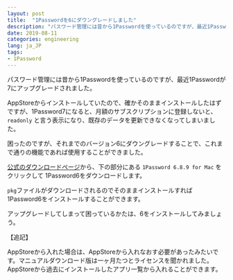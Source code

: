 ```yaml
---
layout: post
title:  "1Passwordを6にダウングレードしました"
description: "パスワード管理には昔から1Passwordを使っているのですが、最近1Passwordが7にアップグレードされました。AppStoreからインストールしていたので、確かそのままインストールしたはずですが、1Password7になると、月額のサブスクリプションに登録しないと、readonly と言う表示になり、既存のデータを更新できなくなってしまいました。"
date: 2019-08-11
categories: engineering
lang: ja_JP
tags:
- 1Password
---
```


パスワード管理には昔から1Passwordを使っているのですが、最近1Passwordが7にアップグレードされました。

AppStoreからインストールしていたので、確かそのままインストールしたはずですが、1Password7になると、月額のサブスクリプションに登録しないと、`readonly` と言う表示になり、既存のデータを更新できなくなってしまいました。

困ったのですが、それまでのバージョン6にダウングレードすることで、これまで通りの機能であれば使用することができました。

[公式のダウンロードページ](https://1password.com/downloads/mac/)から、下の部分にある `1Password 6.8.9 for Mac` をクリックして 1Password6をダウンロードします。

`pkg`ファイルがダウンロードされるのでそのままインストールすれば1Password6をインストールすることができます。

アップグレードしてしまって困っているかたは、6をインストールしてみましょう。

【追記】

AppStoreから入れた場合は、AppStoreから入れなおす必要があったみたいです。マニュアルダウンロード版は一ヶ月たつとライセンスを聞かれました。
AppStoreから過去にインストールしたアプリ一覧から入れることができます。


